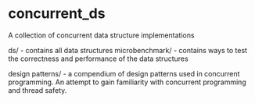 # concurrent_ds
A collection of concurrent data structure implementations

ds/ - contains all data structures
microbenchmark/ - contains ways to test the correctness and performance of the
data structures

design patterns/ - a compendium of design patterns used in concurrent programming. An attempt to
gain familiarity with concurrent programming and thread safety.